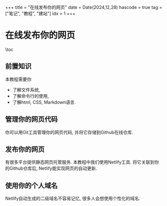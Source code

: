 +++
title = "在线发布你的网页"
date = Date(2024,12,28)
hascode = true
tag = ["笔记", "教程", "建站"]
idx = 1
+++

# 在线发布你的网页

\toc

## 前置知识

本教程需要你
* 了解文件系统,
* 了解命令行的使用,
* 了解html, CSS, Markdown语言. 

## 管理你的网页代码

你可以用Git工具管理你的网页代码, 并将它存储到Github在线仓库. 

## 发布你的网页

有很多平台提供静态网页托管服务. 本教程中我们使用Netlify工具. 将它关联到你的Github仓库后, Netlify能实现网页的自动更新. 

## 使用你的个人域名

Netlify自动生成的二级域名不容易记忆, 很多人会想使用个性化的域名. 